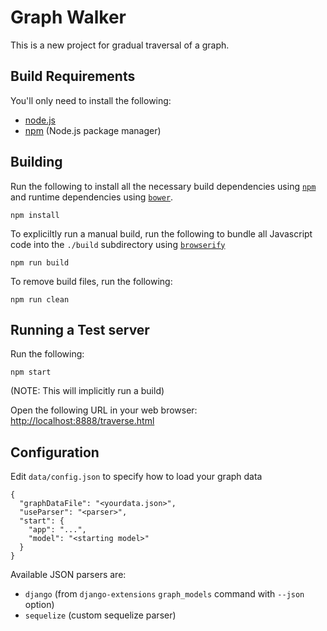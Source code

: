 # Graph Walker

This is a new project for gradual traversal of a graph.

## Build Requirements

You'll only need to install the following:

- [node.js](https://nodejs.org/)
- [npm](https://github.com/npm/npm) (Node.js package manager)

## Building

Run the following to install all the necessary build dependencies using [```npm```](https://github.com/npm/npm) and runtime dependencies using [```bower```](http://bower.io/).

    npm install

To expliciltly run a manual build, run the following to bundle all Javascript code into the ```./build``` subdirectory using [```browserify```](http://browserify.org/)

    npm run build

To remove build files, run the following:

    npm run clean

## Running a Test server

Run the following:

    npm start

(NOTE: This will implicitly run a build)

Open the following URL in your web browser: [http://localhost:8888/traverse.html](http://localhost:8888/traverse.html)

## Configuration

Edit `data/config.json` to specify how to load your graph data

    {
      "graphDataFile": "<yourdata.json>",
      "useParser": "<parser>",
      "start": {
        "app": "...",
        "model": "<starting model>"
      }
    }

Available JSON parsers are:

- `django` (from `django-extensions` `graph_models` command with `--json` option)
- `sequelize` (custom sequelize parser)
